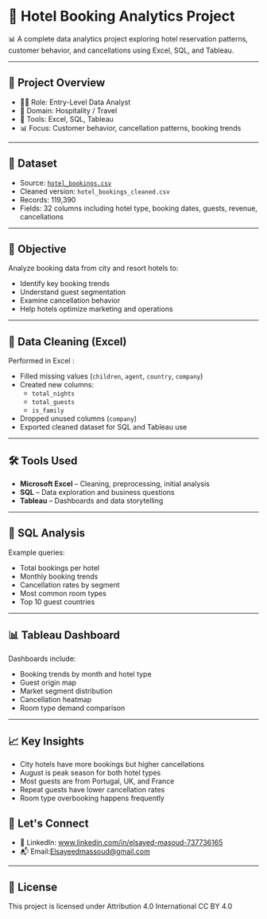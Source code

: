 # 🏨 Hotel Booking Analytics Project

📊 A complete data analytics project exploring hotel reservation patterns, customer behavior, and cancellations using Excel, SQL, and Tableau.

---

## 📌 Project Overview

- 👨‍💼 Role: Entry-Level Data Analyst  
- 🏨 Domain: Hospitality / Travel  
- 🧰 Tools: Excel, SQL, Tableau  
- 📊 Focus: Customer behavior, cancellation patterns, booking trends  

---

## 📁 Dataset

- Source: [`hotel_bookings.csv`](https://www.kaggle.com/datasets/jessemostipak/hotel-booking-demand)  
- Cleaned version: `hotel_bookings_cleaned.csv`  
- Records: 119,390  
- Fields: 32 columns including hotel type, booking dates, guests, revenue, cancellations

---

## 🎯 Objective

Analyze booking data from city and resort hotels to:
- Identify key booking trends
- Understand guest segmentation
- Examine cancellation behavior
- Help hotels optimize marketing and operations

---

## 🧹 Data Cleaning (Excel)

Performed in Excel :
- Filled missing values (`children`, `agent`, `country`, `company`)
- Created new columns:
  - `total_nights`
  - `total_guests`
  - `is_family`
- Dropped unused columns (`company`)
- Exported cleaned dataset for SQL and Tableau use

---

## 🛠 Tools Used

- **Microsoft Excel** – Cleaning, preprocessing, initial analysis  
- **SQL** – Data exploration and business questions  
- **Tableau** – Dashboards and data storytelling

---

## 🧾 SQL Analysis

Example queries:
- Total bookings per hotel
- Monthly booking trends
- Cancellation rates by segment
- Most common room types
- Top 10 guest countries

---

## 📊 Tableau Dashboard

Dashboards include:
- Booking trends by month and hotel type
- Guest origin map
- Market segment distribution
- Cancellation heatmap
- Room type demand comparison

---

## 📈 Key Insights

- City hotels have more bookings but higher cancellations  
- August is peak season for both hotel types  
- Most guests are from Portugal, UK, and France  
- Repeat guests have lower cancellation rates  
- Room type overbooking happens frequently  



## 🤝 Let's Connect

- 💼 LinkedIn: www.linkedin.com/in/elsayed-masoud-737736165  
- 📬 Email:Elsayeedmassoud@gmail.com  

---

## 🧾 License

This project is licensed under Attribution 4.0 International
  CC BY 4.0

